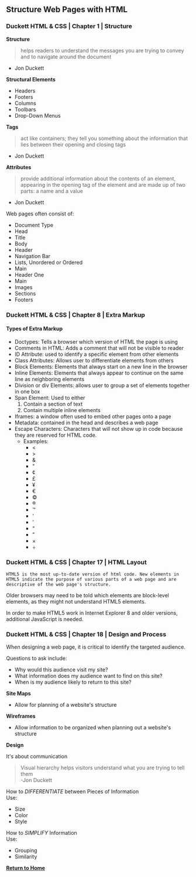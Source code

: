 ## Structure Web Pages with HTML

### Duckett HTML & CSS  | Chapter 1  | Structure

**Structure**

>helps readers to understand the messages you are trying to convey and to navigate around the document   
- Jon Duckett

**Structural Elements**
  - Headers
  - Footers
  - Columns
  - Toolbars
  - Drop-Down Menus

**Tags**
>act like containers; they tell you something about the information that lies between their opening and closing tags  
- Jon Duckett

**Attributes**
>provide additional information about the contents of an element, appearing in the opening tag of the element and are made up of two parts: a name and a value  
 - Jon Duckett

Web pages often consist of:  
* Document Type
* Head
* Title
* Body
* Header
* Navigation Bar
* Lists, Unordered or Ordered
* Main
* Header One
* Main 
* Images
* Sections
* Footers


### Duckett HTML & CSS  | Chapter 8  | Extra Markup 

#### Types of Extra Markup

- Doctypes: Tells a browser which version of HTML the page is using
- Comments in HTML: Adds a comment that will not be visible to reader
- ID Attribute: used to identify a specific element from other elements
- Class Attributes: Allows user to differentiate elements from others
- Block Elements: Elements that always start on a new line in the browser
- Inline Elements: Elements that always appear to continue on the same line as neighboring elements
- Division or div Elements: allows user to group a set of elements together in one box
- Span Element: Used to either
  1. Contain a section of text
  2. Contain multiple inline elements
- Iframes: a window often used to embed other pages onto a page
- Metadata: contained in the head and describes a web page
- Escape Characters: Characters that will not show up in code because they are reserved for HTML code.
  - Examples:
    - &lt;
    - &gt;
    - &amp;
    - &quot;
    - &cent;
    - &pound;
    - &yen;
    - &euro;
    - &copy;
    - &reg; 
    - &trade;
    - &lsquo;
    - &rsquo;
    - &ldquo;
    - &rdquo;
    - &times;
    - &divide;

### Duckett HTML & CSS  | Chapter 17 | HTML Layout

    HTML5 is the most up-to-date version of html code. New elements in HTML5 indicate the purpose of various parts of a web page and are descriptive of the web page's structure.

Older browsers may need to be told which elements are block-level elements, as they might not understand HTML5 elements.

In order to make HTML5 work in Internet Explorer 8 and older versions, additional JavaScript is needed. 

### Duckett HTML & CSS  | Chapter 18 | Design and Process

When designing a web page, it is critical to identify the targeted audience. 

Questions to ask include:
- Why would this audience visit my site?
- What information does my audience want to find on this site?
- When is my audience likely to return to this site?

**Site Maps**
- Allow for planning of a website's structure

**Wireframes** 
- Allow information to be organized when planning out a website's structure

**Design**

It's about communication

>Visual hierarchy helps visitors understand what you are trying to tell them  
-Jon Duckett

How to *DIFFERENTIATE* between Pieces of Information  
Use:
- Size
- Color
- Style

How to *SIMPLIFY* Information  
Use:
- Grouping 
- Similarity 

[**Return to Home**](README.md)